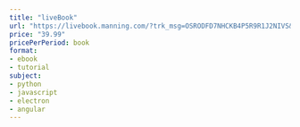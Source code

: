 ```yaml
---
title: "liveBook"
url: "https://livebook.manning.com/?trk_msg=OSRODFD7NHCKB4P5R9R1J2NIVS&trk_contact=QM717KMFFAHTI7SDGRV1FLKDFK&trk_sid=KKRHDUI0OT4RS1S48S1DV9BCJ4&utm_source=Listrak&utm_medium=Email&utm_term=https%3a%2f%2flivebook.manning.com%2f&utm_campaign=Meet+liveBook%2c+Manning%E2%80%99s+FREE+online+reading+platform"
price: "39.99"
pricePerPeriod: book
format: 
- ebook
- tutorial
subject: 
- python
- javascript
- electron
- angular
---
```

